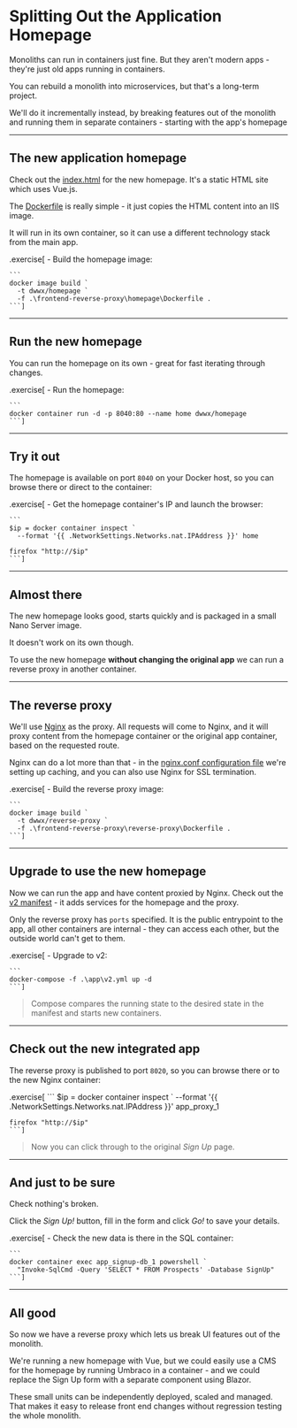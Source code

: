 # Splitting Out the Application Homepage

Monoliths can run in containers just fine. But they aren't modern apps - they're just old apps running in containers.

You can rebuild a monolith into microservices, but that's a long-term project. 

We'll do it incrementally instead, by breaking features out of the monolith and running them in separate containers - starting with the app's homepage

---

## The new application homepage

Check out the [index.html](./frontend-reverse-proxy/homepage/index.html) for the new homepage. It's a static HTML site which uses Vue.js. 

The [Dockerfile](./frontend-reverse-proxy/homepage/Dockerfile) is really simple - it just copies the HTML content into an IIS image.

It will run in its own container, so it can use a different technology stack from the main app.

.exercise[
    - Build the homepage image:

    ```
    docker image build `
      -t dwwx/homepage `
      -f .\frontend-reverse-proxy\homepage\Dockerfile .
    ```]

---

## Run the new homepage

You can run the homepage on its own - great for fast iterating through changes. 

.exercise[
    - Run the homepage:

    ```
    docker container run -d -p 8040:80 --name home dwwx/homepage
    ```]
---

## Try it out

The homepage is available on port `8040` on your Docker host, so you can browse there or direct to the container:

.exercise[
    - Get the homepage container's IP and launch the browser:

    ```
    $ip = docker container inspect `
      --format '{{ .NetworkSettings.Networks.nat.IPAddress }}' home

    firefox "http://$ip"
    ```]

---

## Almost there

The new homepage looks good, starts quickly and is packaged in a small Nano Server image.

It doesn't work on its own though.

To use the new homepage **without changing the original app** we can run a reverse proxy in another container.

---

## The reverse proxy

We'll use [Nginx](http://nginx.org/en/) as the proxy. All requests will come to Nginx, and it will proxy content from the homepage container or the original app container, based on the requested route.

Nginx can do a lot more than that - in the [nginx.conf configuration file](./frontend-reverse-proxy/reverse-proxy/conf/nginx.conf) we're setting up caching, and you can also use Nginx for SSL termination.

.exercise[
    - Build the reverse proxy image:

    ```
    docker image build `
      -t dwwx/reverse-proxy `
      -f .\frontend-reverse-proxy\reverse-proxy\Dockerfile .
    ```]

---

## Upgrade to use the new homepage

Now we can run the app and have content proxied by Nginx. Check out the [v2 manifest](./app/v2.yml) - it adds services for the homepage and the proxy. 

Only the reverse proxy has `ports` specified. It is the public entrypoint to the app, all other containers are internal - they can access each other, but the outside world can't get to them.

.exercise[
    - Upgrade to v2:

    ```
    docker-compose -f .\app\v2.yml up -d
    ```]

> Compose compares the running state to the desired state in the manifest and starts new containers. 

---

## Check out the new integrated app

The reverse proxy is published to port `8020`, so you can browse there or to the new Nginx container:

.exercise[
    ```
    $ip = docker container inspect `
      --format '{{ .NetworkSettings.Networks.nat.IPAddress }}' app_proxy_1

    firefox "http://$ip"
    ```]

> Now you can click through to the original _Sign Up_ page.

---

## And just to be sure

Check nothing's broken. 

Click the _Sign Up!_ button, fill in the form and click _Go!_ to save your details.

.exercise[
    - Check the new data is there in the SQL container:

    ```
    docker container exec app_signup-db_1 powershell `
      "Invoke-SqlCmd -Query 'SELECT * FROM Prospects' -Database SignUp"
    ```]

---

## All good

So now we have a reverse proxy which lets us break UI features out of the monolith. 

We're running a new homepage with Vue, but we could easily use a CMS for the homepage by running Umbraco in a container - and we could replace the Sign Up form with a separate component using Blazor.

These small units can be independently deployed, scaled and managed. That makes it easy to release front end changes without regression testing the whole monolith.